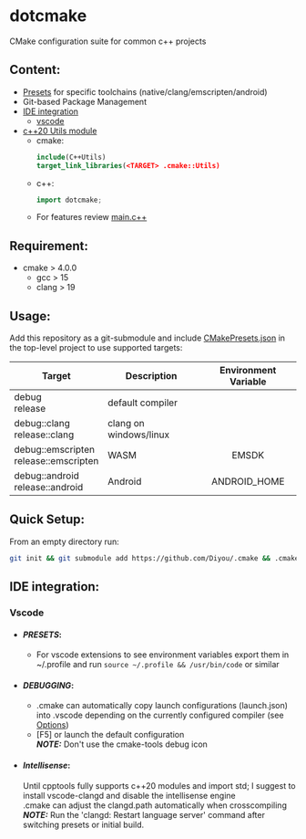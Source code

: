 # dotcmake

CMake configuration suite for common c++ projects

## Content:

- [Presets](#usage) for specific toolchains (native/clang/emscripten/android)
- Git-based Package Management
- [IDE integration](#ide-integration)
  - [vscode](#vscode)
- [c++20 Utils module](Modules/c++)
  - cmake:
    ```cmake
    include(C++Utils)
    target_link_libraries(<TARGET> .cmake::Utils)
    ```
  - c++:
    ```c++
    import dotcmake;
    ```
  - For features review [main.c++](Templates/c++/Source/main.c++)

## Requirement:

- cmake > 4.0.0
  - gcc > 15
  - clang > 19

## Usage:

Add this repository as a git-submodule and include [CMakePresets.json](CMakePresets.json) in the top-level project to use supported targets:

| Target                                   | Description            | Environment Variable |
| ---------------------------------------- | ---------------------- | :------------------: |
| debug<br>release                         | default compiler       |                      |
| debug::clang<br>release::clang           | clang on windows/linux |                      |
| debug::emscripten<br>release::emscripten | WASM                   |        EMSDK         |
| debug::android<br>release::android       | Android                |     ANDROID_HOME     |

## Quick Setup:

From an empty directory run:

```sh
git init && git submodule add https://github.com/Diyou/.cmake && .cmake/setup c++
```

## IDE integration:

### Vscode

- #### **_PRESETS_:**

  - For vscode extensions to see environment variables export them in ~/.profile and run `source ~/.profile && /usr/bin/code` or similar

- #### **_DEBUGGING_:**

  - .cmake can automatically copy launch configurations (launch.json) into .vscode depending on the currently configured compiler (see [Options](Options.cmake))
  - [F5] or launch the default configuration
    <br>**_NOTE:_** Don't use the cmake-tools debug icon

- #### **_Intellisense_:**
  Until cpptools fully supports c++20 modules and import std; I suggest to install vscode-clangd and disable the intellisense engine
  <br>.cmake can adjust the clangd.path automatically when crosscompiling
  <br>**_NOTE:_** Run the 'clangd: Restart language server' command after switching presets or initial build.
